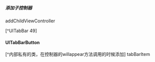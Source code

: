 
##### 添加子控制器
addChildViewController

[^UITabBar 49]

#### UITabBarButton
[^内部私有的类，在控制器的willappear方法调用的时候添加]
tabBarItem